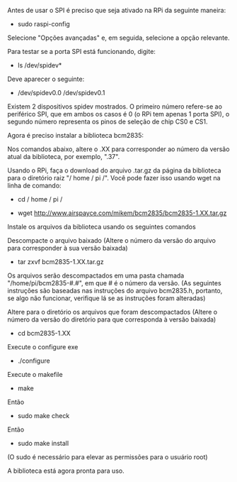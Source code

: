Antes de usar o SPI é preciso que seja ativado na RPi da seguinte maneira:
* sudo raspi-config

Selecione "Opções avançadas" e, em seguida, selecione a opção relevante.

Para testar se a porta SPI está funcionando, digite:
* ls /dev/spidev*

Deve aparecer o seguinte:
* /dev/spidev0.0  /dev/spidev0.1

Existem 2 dispositivos spidev mostrados. O primeiro número refere-se ao periférico SPI, que em ambos os casos é 0 (o RPi tem apenas 1 porta SPI), o segundo número representa os pinos de seleção de chip CS0 e CS1.

Agora é preciso instalar a biblioteca bcm2835:

Nos comandos abaixo, altere o .XX para corresponder ao número da versão atual da biblioteca, por exemplo, ".37".

Usando o RPi, faça o download do arquivo .tar.gz da página da biblioteca para o diretório raiz "/ home / pi /". Você pode fazer isso usando wget na linha de comando:

* cd / home / pi /

* wget http://www.airspayce.com/mikem/bcm2835/bcm2835-1.XX.tar.gz

Instale os arquivos da biblioteca usando os seguintes comandos

Descompacte o arquivo baixado (Altere o número da versão do arquivo para corresponder à sua versão baixada)

* tar zxvf bcm2835-1.XX.tar.gz

Os arquivos serão descompactados em uma pasta chamada "/home/pi/bcm2835-#.#", em que # é o número da versão. (As seguintes instruções são baseadas nas instruções do arquivo bcm2835.h, portanto, se algo não funcionar, verifique lá se as instruções foram alteradas)

Altere para o diretório os arquivos que foram descompactados (Altere o número da versão do diretório para que corresponda à versão baixada)

* cd bcm2835-1.XX

Execute o configure exe

* ./configure

Execute o makefile

* make

Então

* sudo make check

Então

* sudo make install

(O sudo é necessário para elevar as permissões para o usuário root)

A biblioteca está agora pronta para uso.
